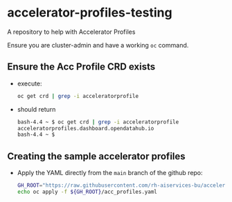 # accelerator-profiles-testing
A repository to help with Accelerator Profiles

Ensure you are cluster-admin and have a working `oc` command.

## Ensure the Acc Profile CRD exists

* execute:
    ```bash
    oc get crd | grep -i acceleratorprofile
    ```
* should return
    ```bash
    bash-4.4 ~ $ oc get crd | grep -i acceleratorprofile
    acceleratorprofiles.dashboard.opendatahub.io                                       2023-08-25T18:44:23Z
    bash-4.4 ~ $
    ```

## Creating the sample accelerator profiles

* Apply the YAML directly from the `main` branch of the github repo:

    ```bash
    GH_ROOT="https://raw.githubusercontent.com/rh-aiservices-bu/accelerator-profiles-testing/main/manifests"
    echo oc apply -f ${GH_ROOT}/acc_profiles.yaml
    ```
